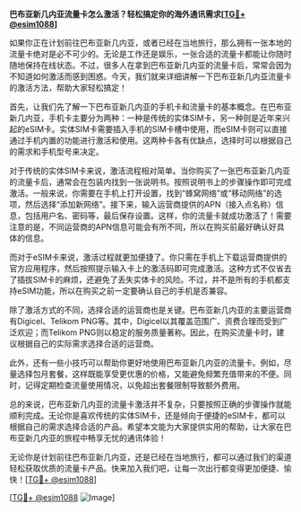 **巴布亚新几内亚流量卡怎么激活？轻松搞定你的海外通讯需求[[TG💪+ @esim1088](https://t.me/s/esim1088)]**

如果你正在计划前往巴布亚新几内亚，或者已经在当地旅行，那么拥有一张本地的流量卡绝对是必不可少的。无论是工作还是娱乐，一张合适的流量卡都能让你随时随地保持在线状态。不过，很多人在拿到巴布亚新几内亚的流量卡后，常常会因为不知道如何激活而感到困惑。今天，我们就来详细讲解一下巴布亚新几内亚流量卡的激活方法，帮助大家轻松搞定！

首先，让我们先了解一下巴布亚新几内亚的手机卡和流量卡的基本概念。在巴布亚新几内亚，手机卡主要分为两种：一种是传统的实体SIM卡，另一种则是近年来兴起的eSIM卡。实体SIM卡需要插入手机的SIM卡槽中使用，而eSIM卡则可以直接通过手机内置的功能进行激活和使用。这两种卡各有优缺点，选择时可以根据自己的需求和手机型号来决定。

对于传统的实体SIM卡来说，激活流程相对简单。当你购买了一张巴布亚新几内亚的流量卡后，通常会在包装内找到一张说明书。按照说明书上的步骤操作即可完成激活。一般来说，你需要在手机上打开设置，找到“蜂窝网络”或“移动网络”的选项，然后选择“添加新网络”。接下来，输入运营商提供的APN（接入点名称）信息，包括用户名、密码等，最后保存设置。这样，你的流量卡就成功激活了！需要注意的是，不同运营商的APN信息可能会有所不同，所以在购买前最好确认好具体的信息。

而对于eSIM卡来说，激活过程就更加便捷了。你只需在手机上下载运营商提供的官方应用程序，然后按照提示输入卡上的激活码即可完成激活。这种方式不仅省去了插拔SIM卡的麻烦，还避免了丢失实体卡的风险。不过，并不是所有的手机都支持eSIM功能，所以在购买之前一定要确认自己的手机是否兼容。

除了激活方式的不同，选择合适的运营商也是关键。巴布亚新几内亚的主要运营商有Digicel、Telikom PNG等。其中，Digicel以其覆盖范围广、资费合理而受到广泛欢迎；而Telikom PNG则以稳定的服务质量著称。因此，在购买流量卡时，建议根据自己的实际需求选择合适的运营商。

此外，还有一些小技巧可以帮助你更好地使用巴布亚新几内亚的流量卡。例如，尽量选择包月套餐，这样既能享受更优惠的价格，又能避免频繁充值带来的不便。同时，记得定期检查流量使用情况，以免超出套餐限制导致额外费用。

总的来说，巴布亚新几内亚的流量卡激活并不复杂，只要按照正确的步骤操作就能顺利完成。无论你是喜欢传统的实体SIM卡，还是倾向于便捷的eSIM卡，都可以根据自己的需求选择合适的产品。希望本文能为大家提供实用的帮助，让大家在巴布亚新几内亚的旅程中畅享无忧的通讯体验！

无论你是计划前往巴布亚新几内亚，还是已经在当地旅行，都可以通过我们的渠道轻松获取优质的流量卡产品。快来加入我们吧，让每一次出行都变得更加便捷、愉快！[[TG💪+ @esim1088](https://t.me/s/esim1088)]

[[TG💪+ @esim1088](https://t.me/s/esim1088) ![Image](https://i.postimg.cc/4NQfJmqS/Snipaste-2025-05-13-00-14-12.png)]